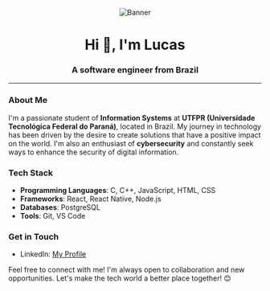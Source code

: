 <p align="center">
  <img src="https://media.tenor.com/GfSX-u7VGM4AAAAC/coding.gif" alt="Banner">
</p>

<h1 align="center">Hi 👋, I'm Lucas</h1>
<h3 align="center">A software engineer from Brazil</h3>

---

### About Me

I'm a passionate student of **Information Systems** at **UTFPR (Universidade Tecnológica Federal do Paraná)**, located in Brazil. My journey in technology has been driven by the desire to create solutions that have a positive impact on the world. I'm also an enthusiast of **cybersecurity** and constantly seek ways to enhance the security of digital information.

### Tech Stack

- **Programming Languages**: C, C++, JavaScript, HTML, CSS
- **Frameworks**: React, React Native, Node.js
- **Databases**: PostgreSQL
- **Tools**: Git, VS Code

<!--
### Projects

- 🌐 [Personal Website](https://www.yourwebsite.com)
- 🚀 [Project XYZ](https://github.com/yourusername/project-xyz)
-->

### Get in Touch

- LinkedIn: [My Profile](https://www.linkedin.com/in/lucas-arceno/)

Feel free to connect with me! I'm always open to collaboration and new opportunities. Let's make the tech world a better place together! 😊
